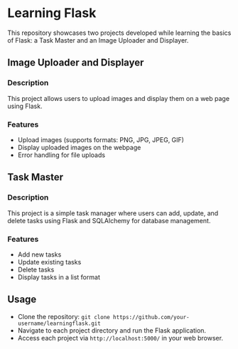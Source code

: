 # Learning Flask

This repository showcases two projects developed while learning the basics of Flask: a Task Master and an Image Uploader and Displayer.

## Image Uploader and Displayer

### Description
This project allows users to upload images and display them on a web page using Flask.

### Features
- Upload images (supports formats: PNG, JPG, JPEG, GIF)
- Display uploaded images on the webpage
- Error handling for file uploads

## Task Master

### Description
This project is a simple task manager where users can add, update, and delete tasks using Flask and SQLAlchemy for database management.

### Features
- Add new tasks
- Update existing tasks
- Delete tasks
- Display tasks in a list format

## Usage
- Clone the repository: `git clone https://github.com/your-username/learningflask.git`
- Navigate to each project directory and run the Flask application.
- Access each project via `http://localhost:5000/` in your web browser.
